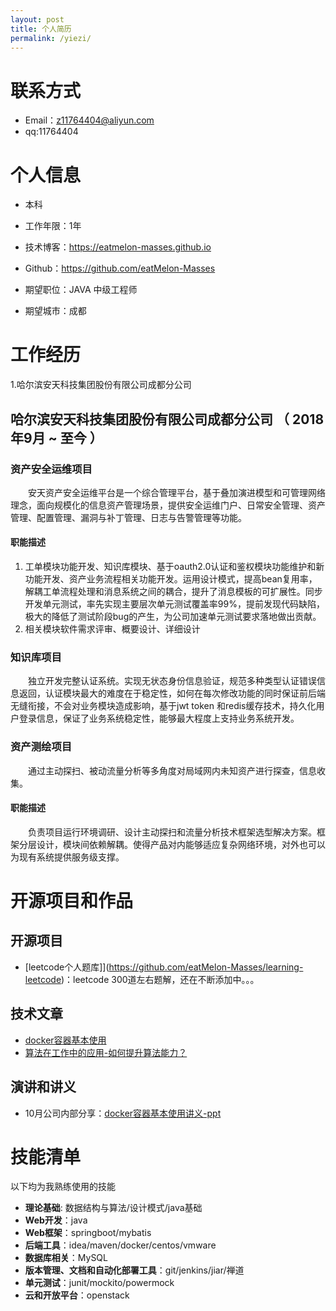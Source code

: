 ```yaml
---
layout: post
title: 个人简历
permalink: /yiezi/
---
```

# 联系方式


- Email：z11764404@aliyun.com
- qq:11764404


# 个人信息

 - 本科
 - 工作年限：1年
 - 技术博客：https://eatmelon-masses.github.io
 - Github：https://github.com/eatMelon-Masses 

 - 期望职位：JAVA 中级工程师
 - 期望城市：成都


# 工作经历
1.哈尔滨安天科技集团股份有限公司成都分公司

## 哈尔滨安天科技集团股份有限公司成都分公司 （ 2018年9月 ~ 至今 ）

### 资产安全运维项目 
&emsp;&emsp;安天资产安全运维平台是一个综合管理平台，基于叠加演进模型和可管理网络理念，面向规模化的信息资产管理场景，提供安全运维门户、日常安全管理、资产管理、配置管理、漏洞与补丁管理、日志与告警管理等功能。

#### 职能描述
1. 工单模块功能开发、知识库模块、基于oauth2.0认证和鉴权模块功能维护和新功能开发、资产业务流程相关功能开发。运用设计模式，提高bean复用率，解耦工单流程处理和消息系统之间的耦合，提升了消息模板的可扩展性。同步开发单元测试，率先实现主要层次单元测试覆盖率99%，提前发现代码缺陷，极大的降低了测试阶段bug的产生，为公司加速单元测试要求落地做出贡献。
2. 相关模块软件需求评审、概要设计、详细设计

### 知识库项目 
&emsp;&emsp;独立开发完整认证系统。实现无状态身份信息验证，规范多种类型认证错误信息返回，认证模块最大的难度在于稳定性，如何在每次修改功能的同时保证前后端无缝衔接，不会对业务模块造成影响，基于jwt token 和redis缓存技术，持久化用户登录信息，保证了业务系统稳定性，能够最大程度上支持业务系统开发。

###  资产测绘项目
&emsp;&emsp;通过主动探扫、被动流量分析等多角度对局域网内未知资产进行探查，信息收集。

#### 职能描述
&emsp;&emsp;负责项目运行环境调研、设计主动探扫和流量分析技术框架选型解决方案。框架分层设计，模块间依赖解耦。使得产品对内能够适应复杂网络环境，对外也可以为现有系统提供服务级支撑。
# 开源项目和作品

## 开源项目

  - [leetcode个人题库]](https://github.com/eatMelon-Masses/learning-leetcode)：leetcode 300道左右题解，还在不断添加中。。。

## 技术文章

- [docker容器基本使用](https://eatmelon-masses.github.io/2019/10/20/docker%E5%AE%B9%E5%99%A8%E5%9F%BA%E6%9C%AC%E4%BD%BF%E7%94%A8/)
- [算法在工作中的应用-如何提升算法能力？](https://www.icloud.com/keynote/0WG7Zz0MeWvTdr-R4VJ8Eq-eA)


## 演讲和讲义

  - 10月公司内部分享：[docker容器基本使用讲义-ppt](https://www.icloud.com/iclouddrive/0dCkL_djhk1ZtHr-5xnXkF6kg#docker%E6%8A%80%E6%9C%AF%E5%88%86%E4%BA%AB)
    
    
# 技能清单

以下均为我熟练使用的技能
- **理论基础**: 数据结构与算法/设计模式/java基础
- **Web开发**：java
- **Web框架**：springboot/mybatis
- **后端工具**：idea/maven/docker/centos/vmware
- **数据库相关**：MySQL
- **版本管理、文档和自动化部署工具**：git/jenkins/jiar/禅道
- **单元测试**：junit/mockito/powermock
- **云和开放平台**：openstack

      